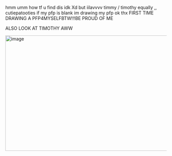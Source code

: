 hmm umm how tf u find dis idk Xd but iilavvvv timmy / timothy equally ,, cutiepatooties if my pfp is blank im drawing my pfp ok thx FIRST TIME DRAWING A PFP4MYSELFBTW!!!BE PROUD OF ME

ALSO LOOK AT TIMOTHY AWW

<img width="640" height="360" alt="image" src="https://github.com/user-attachments/assets/b3e5ee1a-d78a-49b2-822f-0dec4a2741b5" />
